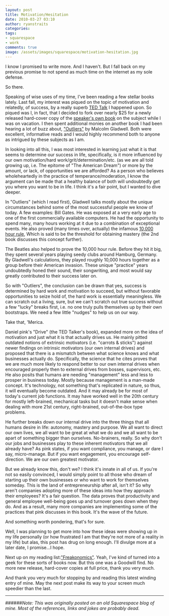 ```yaml
---
layout: post
title: Motivation/Hesitation
date: 2010-03-27 03:10
author: ryanstraits
categories:
tags:
- squarespace
- work
comments: true
image: /assets/images/squarespace/motivation-hesitation.jpg
---
```


I know I promised to write more. And I haven't. But I fall back on my previous promise to not spend as much time on the internet as my sole defense.

So there.

<!-- break -->

Speaking of wise uses of my time, I've been reading a few stellar books lately. Last fall, my interest was piqued on the topic of motivation and relatedly, of success, by a really superb <a href="http://www.ted.com/talks/dan_pink_on_motivation.html" target="_blank">TED Talk</a> I happened upon. So piqued was I, in fact, that I decided to fork over nearly $25 for a newly released hard-cover copy of the <a href="http://www.amazon.com/Drive-Surprising-Truth-About-Motivates/dp/1594488843/ref=sr_1_1?ie=UTF8&amp;s=books&amp;qid=1269310552&amp;sr=1-1" target="_blank">speaker's own book</a> on the subject while I was on vacation. I then spent additional monies on another book I had been hearing a lot of buzz about, <a href="http://www.amazon.com/Outliers-Story-Success-Malcolm-Gladwell/dp/0316017922/ref=sr_1_1?ie=UTF8&amp;s=books&amp;qid=1269309665&amp;sr=1-1" target="_blank">"Outliers"</a> by Malcolm Gladwell. Both were excellent, informative reads and I would highly recommend both to anyone as intrigued by these subjects as I am.

In looking into all this, I was most interested in learning just what it is that seems to determine our success in life, specifically, is it more influenced by our own motivation/hard work/grit/determination/etc. (as we are all told growing up, i.e. The epitome of "The American Dream") or more by the amount, or lack, of opportunities we are afforded? As a person who believes wholeheartedly in the practice of temperance/moderation, I know the argument can be made that a healthy balance of both will undoubtedly get you where you want to be in life. I think it's a fair point, but I wanted to dive deeper.

In "Outliers" (which I read first), Gladwell talks mostly about the unique circumstances behind some of the most successful people we know of today. A few examples: Bill Gates. He was exposed at a very early age to one of the first commercially available computers. He had the opportunity to spend many, many hours working at it due to a combination of exceptional events. He also proved (many times over, actually) the infamous <a href="http://en.wikipedia.org/wiki/Outliers_(book)" target="_blank">10,000 hour rule</a>, Which is said to be the threshold for obtaining mastery (the 2nd book discusses this concept further).

The Beatles also helped to prove the 10,000 hour rule. Before they hit it big, they spent several years playing seedy clubs around Hamburg, Germany. By Gladwell's calculations, they played roughly 10,000 hours together as a group before their American invasion. These unique "practice" years undoubtedly honed their sound, their songwriting, and most would say greatly contributed to their success later on.

So with "Outliers", the conclusion can be drawn that yes, success is determined by hard work and motivation to succeed, but without favorable opportunities to seize hold of, the hard work is essentially meaningless. We can scratch out a living, sure, but we can't scratch out true success without a few "lucky" breaks first, i.e. no one truly pulls themselves up by their own bootstraps. We need a few little "nudges" to help us on our way.

Take that, 'Merica.

Daniel pink's "Drive" (the TED Talker's book), expanded more on the idea of motivation and just what it is that actually drives us. He mainly pitted outdated notions of extrinsic motivators (i.e. "carrots & sticks") against newer findings on intrinsic motivators (our own internal drives) and proposed that there is a mismatch between what science knows and what businesses actually do. Specifically, the science that he cites proves that we are much more likely to respond better to our own internal drives when encouraged properly then to external drives from bosses, supervisors, etc. He also posits that humans are needing "management" less and less to prosper in business today. Mostly because management is a man-made concept. It's technology, not something that's replicated in nature, so thus, it will eventually become outdated. And it may already be for most of today's current job functions. It may have worked well in the 20th century for mostly left-brained, mechanical tasks but it doesn't make sense when dealing with more 21st century, right-brained, out-of-the-box type problems.

He further breaks down our internal drive into the three things that all humans desire in life: autonomy, mastery and purpose. We all want to direct our own lives, we all want to be great at what we do and we all want to be apart of something bigger than ourselves. No-brainers, really. So why don't our jobs and businesses play to these inherent motivators that we all already have? As pink states, if you want compliance, you manage, or dare I say, micro-manage. But if you want engagement, you encourage self-direction. We are our own greatest motivator.

But we already know this, don't we? I think it's innate in all of us. If you're not so easily convinced, I would simply point to all those who dream of starting up their own businesses or who want to work for themselves someday. This is the land of entrepreneurship after all, isn't it? So why aren't companies adopting more of these ideas into how they approach their employees? It's a fair question. The data proves that productivity and general employee well-being goes up and turnover goes down when they do. And as a result, many more companies are implementing some of the practices that pink discusses in this book. It's the wave of the future.

And something worth pondering, that's for sure.

Well, I was planning to get more into how these ideas were showing up in my life personally (or how frustrated I am that they're not more of a reality in my life) but alas, this post has drug on long enough. I'll divulge more at a later date, I promise...I hope.

Next up on my reading list:<a href="http://www.amazon.com/Freakonomics-Economist-Explores-Hidden-Everything/dp/006073132X" target="_blank">"Freakonomics"</a>. Yeah, I've kind of turned into a geek for these sorts of books now. But this one was a Goodwill find. No more new release, hard-cover copies at full price, thank you very much.

And thank you very much for stopping by and reading this latest winding entry of mine. May the next post make its way to your screen much speedier than the last.

---

######*Note: This was originally posted on an old Squarespace blog of mine. Most of the references, links and jokes are probably dead.*
